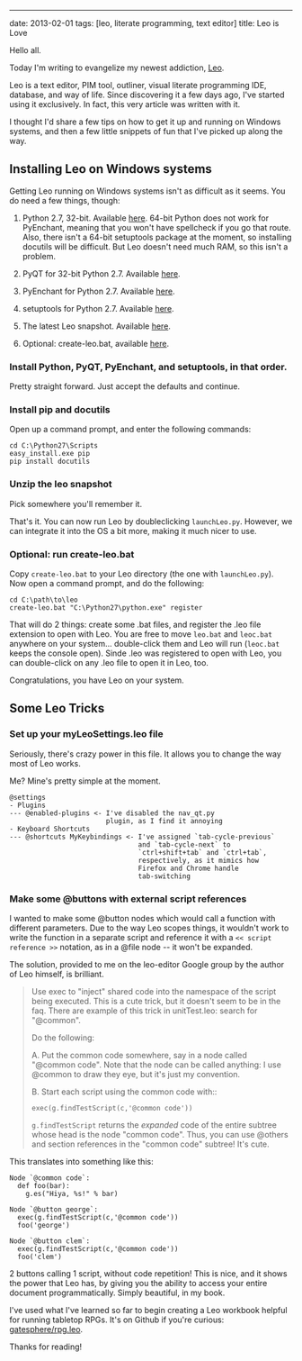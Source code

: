 ---
date: 2013-02-01
tags: [leo, literate programming, text editor]
title: Leo is Love

Hello all.

Today I'm writing to evangelize my newest addiction, [Leo](http://leoeditor.com/).

Leo is a text editor, PIM tool, outliner, visual literate programming IDE, database, and way of life.  Since
discovering it a few days ago, I've started using it exclusively.  In fact, this very article was written with
it.

I thought I'd share a few tips on how to get it up and running on Windows systems, and then a few little 
snippets of fun that I've picked up along the way.

Installing Leo on Windows systems
---------------------------------
Getting Leo running on Windows systems isn't as difficult as it seems.  You do need a few things, though:

  1. Python 2.7, 32-bit.  Available [here](http://python.org/ftp/python/2.7.3/python-2.7.3.msi).  64-bit 
     Python does not work for PyEnchant, meaning that you won't have spellcheck if you go that route.  Also,
     there isn't a 64-bit setuptools package at the moment, so installing docutils will be difficult.  But Leo 
     doesn't need much RAM, so this isn't a problem.
  
  2. PyQT for 32-bit Python 2.7.  Available [here](http://sourceforge.net/projects/pyqt/files/PyQt4/PyQt-4.9.6/PyQt-Py2.7-x86-gpl-4.9.6-1.exe).
  
  3. PyEnchant for Python 2.7.  Available [here](http://pypi.python.org/packages/any/p/pyenchant/pyenchant-1.6.5.win32.exe).
  
  4. setuptools for Python 2.7.  Available [here](http://pypi.python.org/packages/2.7/s/setuptools/setuptools-0.6c11.win32-py2.7.exe#md5=57e1e64f6b7c7f1d2eddfc9746bbaf20).
  
  5. The latest Leo snapshot.  Available [here](http://www.greygreen.org/leo/leo-editor-latest.zip). 
  
  6. Optional: create-leo.bat, available [here](https://gist.github.com/4692706).

### Install Python, PyQT, PyEnchant, and setuptools, in that order.
Pretty straight forward.  Just accept the defaults and continue.

### Install pip and docutils
Open up a command prompt, and enter the following commands:

    cd C:\Python27\Scripts
    easy_install.exe pip
    pip install docutils
    
### Unzip the leo snapshot
Pick somewhere you'll remember it.

That's it.  You can now run Leo by doubleclicking `launchLeo.py`.  However, we can integrate it into 
the OS a bit more, making it much nicer to use.

### Optional: run create-leo.bat
Copy `create-leo.bat` to your Leo directory (the one with `launchLeo.py`).  Now open a command prompt,
and do the following:

    cd C:\path\to\leo
    create-leo.bat "C:\Python27\python.exe" register
    
That will do 2 things: create some .bat files, and register the .leo file extension to open with Leo.
You are free to move `leo.bat` and `leoc.bat` anywhere on your system... double-click them and Leo
will run (`leoc.bat` keeps the console open).  Sinde .leo was registered to open with Leo, you can
double-click on any .leo file to open it in Leo, too.

Congratulations, you have Leo on your system.

Some Leo Tricks
---------------
### Set up your myLeoSettings.leo file
Seriously, there's crazy power in this file.  It allows you to change the way most of Leo works.

Me? Mine's pretty simple at the moment.

    @settings
    - Plugins
    --- @enabled-plugins <- I've disabled the nav_qt.py
                            plugin, as I find it annoying
    - Keyboard Shortcuts
    --- @shortcuts MyKeybindings <- I've assigned `tab-cycle-previous` 
                                    and `tab-cycle-next` to 
                                    `ctrl+shift+tab` and `ctrl+tab`, 
                                    respectively, as it mimics how 
                                    Firefox and Chrome handle 
                                    tab-switching

### Make some @buttons with external script references
I wanted to make some @button nodes which would call a function with different parameters.  Due
to the way Leo scopes things, it wouldn't work to write the function in a separate script and
reference it with a `<< script reference >>` notation, as in a @file node -- it won't be expanded.

The solution, provided to me on the leo-editor Google group by the author of Leo himself, is brilliant.

> Use exec to "inject" shared code into the namespace of the script being executed.   This is a cute trick, but it doesn't seem to be in the faq.  There are example of this trick in unitTest.leo:  search for "@common".
> 
> Do the following:
> 
> A. Put the common code somewhere, say in a node called "@common code".  Note that the node can be called anything: I use @common to draw they eye, but it's just my convention.
> 
> B. Start each script using the common code with::
> 
>     exec(g.findTestScript(c,'@common code'))
> 
> `g.findTestScript` returns the *expanded* code of the entire subtree whose head is the node "common code".  Thus, you can use @others and section references in the "common code" subtree! It's cute.

This translates into something like this:

    Node `@common code`:
      def foo(bar):
        g.es("Hiya, %s!" % bar)
        
    Node `@button george`:
      exec(g.findTestScript(c,'@common code'))
      foo('george')
      
    Node `@button clem`:
      exec(g.findTestScript(c,'@common code'))
      foo('clem')
    
2 buttons calling 1 script, without code repetition!  This is nice, and it shows the power that Leo has, by
giving you the ability to access your entire document programmatically.  Simply beautiful, in my book.

I've used what I've learned so far to begin creating a Leo workbook helpful for running tabletop RPGs.  It's
on Github if you're curious: [gatesphere/rpg.leo](https://github.com/gatesphere/rpg.leo).

Thanks for reading!